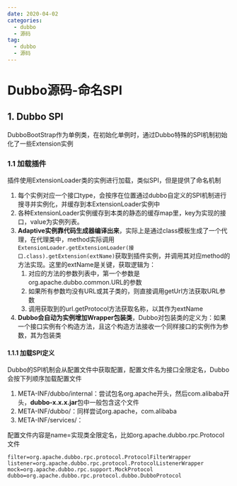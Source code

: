 ```yaml
---
date: 2020-04-02
categories:
  - dubbo
  - 源码
tag:
  - dubbo
  - 源码
---
```

# Dubbo源码-命名SPI

## 1. Dubbo SPI

DubboBootStrap作为单例类，在初始化单例时，通过Dubbo特殊的SPI机制初始化了一些Extension实例

### 1.1 加载插件

插件使用ExtensionLoader类的实例进行加载，类似SPI，但是提供了命名机制

1. 每个实例对应一个接口type，会按序在位置通过dubbo自定义的SPI机制进行搜寻并实例化，并缓存到本ExtensionLoader实例中
2. 各种ExtensionLoader实例缓存到本类的静态的缓存map里，key为实现的接口，value为实例列表。
3. **Adaptive实例靠代码生成器编译出来**，实际上是通过class模板生成了一个代理，在代理类中，method实际调用```ExtensionLoader.getExtensionLoader(接口.class).getExtension(extName)```获取到插件实例，并调用其对应method的方法实现。这里的extName是关键，获取逻辑为：
    1. 对应的方法的参数列表中，第一个参数是org.apache.dubbo.common.URL的参数
    2. 如果所有参数均没有URL或其子类的，则直接调用getUrl方法获取URL参数
    3. 调用获取到的url.getProtocol方法获取名称，以其作为extName
4. **Dubbo会自动为实例增加Wrapper包装类**，Dubbo对包装类的定义为：如果一个接口实例有个构造方法，且这个构造方法接收一个同样接口的实例作为参数，其为包装类

#### 1.1.1 加载SPI定义

Dubbo的SPI机制会从配置文件中获取配置，配置文件名为接口全限定名，Dubbo会按下列顺序加载配置文件

1. META-INF/dubbo/internal：尝试包名org.apache开头，然后com.alibaba开头，**dubbo-x.x.x.jar**包中一般包含这个文件
2. META-INF/dubbo/：同样尝试org.apache，com.alibaba
3. META-INF/services/：

配置文件内容是name=实现类全限定名，比如org.apache.dubbo.rpc.Protocol文件

```properties
filter=org.apache.dubbo.rpc.protocol.ProtocolFilterWrapper
listener=org.apache.dubbo.rpc.protocol.ProtocolListenerWrapper
mock=org.apache.dubbo.rpc.support.MockProtocol
dubbo=org.apache.dubbo.rpc.protocol.dubbo.DubboProtocol
```